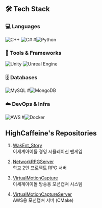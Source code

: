 ## 🛠 Tech Stack

### 💻 Languages
![C++](https://img.shields.io/badge/C++-00599C?style=flat&logo=c%2b%2b&logoColor=white)
![C#](https://img.shields.io/badge/C%23-239120?style=flat&logo=c-sharp&logoColor=white)
#![Python](https://img.shields.io/badge/Python-3776AB?style=flat&logo=python&logoColor=white)

### 🧰 Tools & Frameworks
![Unity](https://img.shields.io/badge/Unity-000000?style=flat&logo=unity&logoColor=white)
![Unreal Engine](https://img.shields.io/badge/Unreal-313131?style=flat&logo=unrealengine&logoColor=white)

### 🗄️ Databases
![MySQL](https://img.shields.io/badge/MySQL-4479A1?style=flat&logo=mysql&logoColor=white)
#![MongoDB](https://img.shields.io/badge/MongoDB-47A248?style=flat&logo=mongodb&logoColor=white)

### ☁️ DevOps & Infra
![AWS](https://img.shields.io/badge/AWS-232F3E?style=flat&logo=amazonaws&logoColor=white)
#![Docker](https://img.shields.io/badge/Docker-2496ED?style=flat&logo=docker&logoColor=white)

## HighCaffeine's Repositories

1. [WakEnt_Story](https://github.com/HighCaffeine/WakEnt_Story)  
   이세계아이돌 경영 시뮬레이션 팬게임

2. [NetworkRPGServer](https://github.com/HighCaffeine/NetworkRPGServer)  
   학교 2인 프로젝트 RPG 서버

3. [VirtualMotionCapture](https://github.com/HighCaffeine/VirtualMotionCapture)  
   이세계아이돌 방송용 모션캡쳐 시스템

4. [VirtualMotionCaptureServer](https://github.com/HighCaffeine/VirtualMotionCaptureServer)  
   AWS용 모션캡쳐 서버 (CMake)
